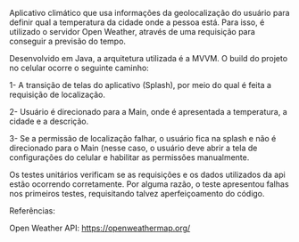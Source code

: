 Aplicativo climático que usa informações da geolocalização do usuário para definir qual a temperatura da cidade onde a pessoa está. Para isso, é utilizado o servidor Open Weather, através de uma requisição para conseguir a previsão do tempo. 

Desenvolvido em Java, a arquitetura utilizada é a MVVM. O build do projeto no celular ocorre o seguinte caminho: 

1-	A transição de telas do aplicativo (Splash), por meio do qual é feita a requisição de localização.

2-	Usuário é direcionado para a Main, onde é apresentada a temperatura, a cidade e a descrição.

3- Se a permissão de localização falhar, o usuário fica na splash e não é direcionado para o Main (nesse caso, o usuário deve abrir a tela de configurações do celular e habilitar as permissões manualmente.

Os testes unitários verificam se as requisições e os dados utilizados da api estão ocorrendo corretamente. Por alguma razão, o teste apresentou falhas nos primeiros testes, requisitando talvez aperfeiçoamento do código.

Referências:

Open Weather API: https://openweathermap.org/
